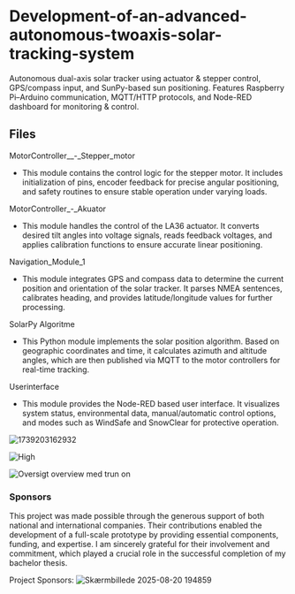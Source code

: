 # Development-of-an-advanced-autonomous-twoaxis-solar-tracking-system
Autonomous dual-axis solar tracker using actuator &amp; stepper control, GPS/compass input, and SunPy-based sun positioning. Features Raspberry Pi–Arduino communication, MQTT/HTTP protocols, and Node-RED dashboard for monitoring &amp; control.



## Files 
MotorController__-_Stepper_motor
- This module contains the control logic for the stepper motor. It includes initialization of pins, encoder feedback for precise angular positioning, and safety routines to ensure stable operation under varying loads.

MotorController_-_Akuator
- This module handles the control of the LA36 actuator. It converts desired tilt angles into voltage signals, reads feedback voltages, and applies calibration functions to ensure accurate linear positioning.


Navigation_Module_1
- This module integrates GPS and compass data to determine the current position and orientation of the solar tracker. It parses NMEA sentences, calibrates heading, and provides latitude/longitude values for further processing.


SolarPy Algoritme
- This Python module implements the solar position algorithm. Based on geographic coordinates and time, it calculates azimuth and altitude angles, which are then published via MQTT to the motor controllers for real-time tracking.
  
Userinterface
- This module provides the Node-RED based user interface. It visualizes system status, environmental data, manual/automatic control options, and modes such as WindSafe and SnowClear for protective operation.

![1739203162932](https://github.com/user-attachments/assets/18fc3c99-fcf5-427c-ac71-d5c0f5a99bb2)

![High](https://github.com/user-attachments/assets/0838fa04-7584-4766-96a2-39260b3518dc)

![Oversigt overview med trun on](https://github.com/user-attachments/assets/ffadf97d-d8f7-41ee-bcbc-125c76575e87)


### Sponsors
This project was made possible through the generous support of both national and international companies. Their contributions enabled the development of a full-scale prototype by providing essential components, funding, and expertise. I am sincerely grateful for their involvement and commitment, which played a crucial role in the successful completion of my bachelor thesis.

Project Sponsors:
![Skærmbillede 2025-08-20 194859](https://github.com/user-attachments/assets/230a9b36-540c-43ec-a875-e37b6a219dcf)

